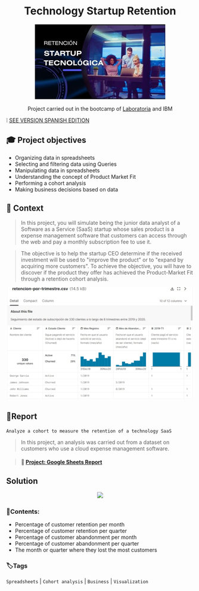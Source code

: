 <div align="center"> <h1>Technology Startup Retention </h1> 

![](/Portada-1.jpg)

Project carried out in the bootcamp of [Laboratoria](https://app.laboratoria.la/signup-and-login/) and IBM
</div>

❕ [SEE VERSION SPANISH EDITION](https://github.com/gianelytics/Data-analytics-Project-2/blob/9b0c14ed31116cc5f02f5edddbc7cfee0d0cee06/README_spanish.md)

## 🎓 Project objectives

- Organizing data in spreadsheets
- Selecting and filtering data using Queries
- Manipulating data in spreadsheets
- Understanding the concept of Product Market Fit
- Performing a cohort analysis
- Making business decisions based on data


## 📌 Context
> In this project, you will simulate being the junior data analyst of a Software as a Service (SaaS) startup whose sales product is a expense management software that customers can access through the web and pay a monthly subscription fee to use it.

>The objective is to help the startup CEO determine if the received investment will be used to "improve the product" or to "expand by acquiring more customers". To achieve the objective, you will have to discover if the product they offer has achieved the Product-Market Fit through a retention cohort analysis.

![](/Dataset_1.jpg)


## 🔎Report

    Analyze a cohort to measure the retention of a technology SaaS

>In this project, an analysis was carried out from a dataset on customers who use a cloud expense management software.

> <h4 align="left"> 📝 <a href="https://docs.google.com/spreadsheets/d/1JikkQmyqWjzyq7ZJAeVr1LvYGQkRuKlRCSY7pJWkkfI/edit?usp=sharing">Project: Google Sheets Report</a>
</h4>

## Solution
<div align="center">
  
<a target="_blank" href="https://www.loom.com/share/2c86d07be73f44129c84a6433b162720" rel="noopener noreferrer" >![](https://cdn.loom.com/sessions/thumbnails/2c86d07be73f44129c84a6433b162720-1675567549093-with-play.gif)
  </a>
</div>


### 📄Contents:
- Percentage of customer retention per month
- Percentage of customer retention per quarter
- Percentage of customer abandonment per month
- Percentage of customer abandonment per quarter
- The month or quarter where they lost the most customers

### 🏷️Tags

`Spreadsheets` | `Cohort analysis` | `Business` | `Visualization`
